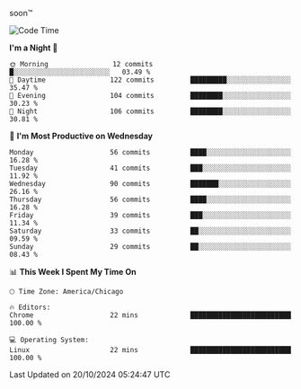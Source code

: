soon™️

<!--START_SECTION:waka-->
![Code Time](http://img.shields.io/badge/Code%20Time-46%20mins-blue)

**I'm a Night 🦉** 

```text
🌞 Morning                12 commits          █░░░░░░░░░░░░░░░░░░░░░░░░   03.49 % 
🌆 Daytime                122 commits         █████████░░░░░░░░░░░░░░░░   35.47 % 
🌃 Evening                104 commits         ████████░░░░░░░░░░░░░░░░░   30.23 % 
🌙 Night                  106 commits         ████████░░░░░░░░░░░░░░░░░   30.81 % 
```
📅 **I'm Most Productive on Wednesday** 

```text
Monday                   56 commits          ████░░░░░░░░░░░░░░░░░░░░░   16.28 % 
Tuesday                  41 commits          ███░░░░░░░░░░░░░░░░░░░░░░   11.92 % 
Wednesday                90 commits          ███████░░░░░░░░░░░░░░░░░░   26.16 % 
Thursday                 56 commits          ████░░░░░░░░░░░░░░░░░░░░░   16.28 % 
Friday                   39 commits          ███░░░░░░░░░░░░░░░░░░░░░░   11.34 % 
Saturday                 33 commits          ██░░░░░░░░░░░░░░░░░░░░░░░   09.59 % 
Sunday                   29 commits          ██░░░░░░░░░░░░░░░░░░░░░░░   08.43 % 
```


📊 **This Week I Spent My Time On** 

```text
🕑︎ Time Zone: America/Chicago

🔥 Editors: 
Chrome                   22 mins             █████████████████████████   100.00 % 

💻 Operating System: 
Linux                    22 mins             █████████████████████████   100.00 % 
```


 Last Updated on 20/10/2024 05:24:47 UTC
<!--END_SECTION:waka-->

